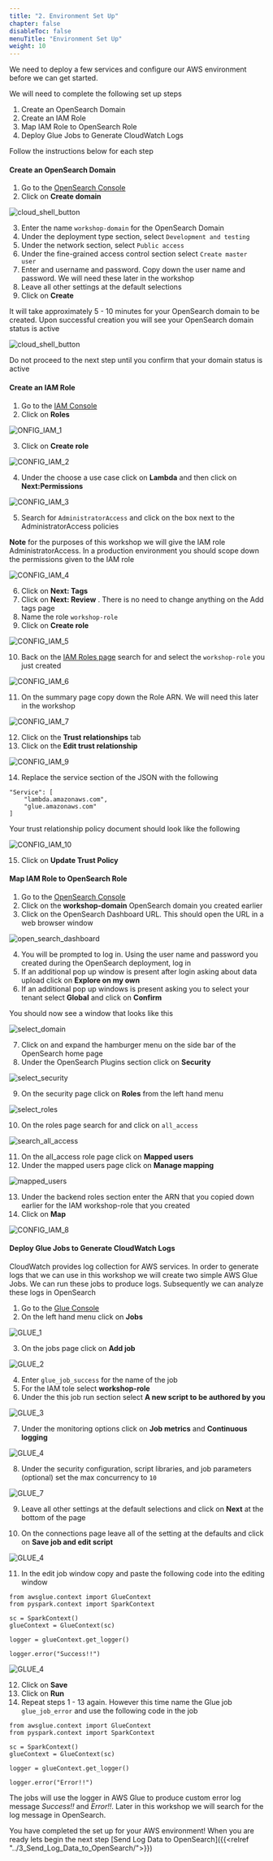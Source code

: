 ```yaml
---
title: "2. Environment Set Up"
chapter: false
disableToc: false
menuTitle: "Environment Set Up"
weight: 10
---
```


We need to deploy a few services and configure our AWS environment before we can get started.

We will need to complete the following set up steps

1. Create an OpenSearch Domain
2. Create an IAM Role
3. Map IAM Role to OpenSearch Role
4. Deploy Glue Jobs to Generate CloudWatch Logs

Follow the instructions below for each step

#### Create an OpenSearch Domain

1. Go to the [OpenSearch Console](https://console.aws.amazon.com/esv3/home)
2. Click on **Create domain** 

![cloud_shell_button](/images/open-search-log-analytics/set_up_1.PNG)

3. Enter the name ```workshop-domain``` for the OpenSearch Domain
4. Under the deployment type section, select ```Development and testing```
5. Under the network section, select ```Public access```
6. Under the fine-grained access control section select ```Create master user```
7. Enter and username and password. Copy down the user name and password. We will need these later in the workshop
8. Leave all other settings at the default selections
9. Click on **Create**

It will take approximately 5 - 10 minutes for your OpenSearch domain to be created. Upon successful creation you will see your OpenSearch domain status is active

![cloud_shell_button](/images/open-search-log-analytics/set_up_2.PNG)

Do not proceed to the next step until you confirm that your domain status is active

#### Create an IAM Role

1. Go to the [IAM Console](https://console.aws.amazon.com/iamv2/home)
2. Click on **Roles** 

![ONFIG_IAM_1](/images/collect-log-cloud-watch/CONFIG_IAM_1.PNG)

3. Click on **Create role**

![CONFIG_IAM_2](/images/collect-log-cloud-watch/CONFIG_IAM_2.PNG)

4. Under the choose a use case click on **Lambda** and then click on **Next:Permissions**

![CONFIG_IAM_3](/images/collect-log-cloud-watch/CONFIG_IAM_3.PNG)

5. Search for ```AdministratorAccess``` and click on the box next to the AdministratorAccess policies 

**Note** for the purposes of this workshop we will give the IAM role AdministratorAccess. In a production environment you should scope down the permissions given to the IAM role

![CONFIG_IAM_4](/images/collect-log-cloud-watch/CONFIG_IAM_4.PNG)

6. Click on **Next: Tags**
7. Click on **Next: Review** . There is no need to change anything on the Add tags page
8. Name the role ```workshop-role```
9. Click on **Create role**

![CONFIG_IAM_5](/images/collect-log-cloud-watch/CONFIG_IAM_5.PNG)

10. Back on the [IAM Roles page](https://console.aws.amazon.com/iamv2/home#/roles) search for and select the ```workshop-role``` you just created 

![CONFIG_IAM_6](/images/collect-log-cloud-watch/CONFIG_IAM_6.PNG)

11. On the summary page copy down the Role ARN. We will need this later in the workshop

![CONFIG_IAM_7](/images/collect-log-cloud-watch/CONFIG_IAM_7.PNG)

12. Click on the **Trust relationships** tab
13. Click on the **Edit trust relationship**

![CONFIG_IAM_9](/images/collect-log-cloud-watch/CONFIG_IAM_9.PNG)

14. Replace the service section of the JSON with the following

```
"Service": [
	"lambda.amazonaws.com",
	"glue.amazonaws.com"
]
```

Your trust relationship policy document should look like the following

![CONFIG_IAM_10](/images/collect-log-cloud-watch/CONFIG_IAM_10.PNG)

15. Click on **Update Trust Policy**

#### Map IAM Role to OpenSearch Role

1. Go to the [OpenSearch Console](https://console.aws.amazon.com/esv3/home)
2. Click on the **workshop-domain** OpenSearch domain you created earlier
3. Click on the OpenSearch Dashboard URL. This should open the URL in a web browser window

![open_search_dashboard](/images/open-search-log-analytics/IAM_4.PNG)

4. You will be prompted to log in. Using the user name and password you created during the OpenSearch deployment, log in 
5. If an additional pop up window is present after login asking about data upload click on **Explore on my own**
6. If an additional pop up windows is present asking you to select your tenant select **Global** and click on **Confirm**

You should now see a window that looks like this

![select_domain](/images/open-search-log-analytics/os_1.PNG)

7. Click on and expand the hamburger menu on the side bar of the OpenSearch home page
8. Under the OpenSearch Plugins section click on **Security**

![select_security](/images/open-search-log-analytics/os_2.PNG)

9. On the security page click on **Roles** from the left hand menu

![select_roles](/images/open-search-log-analytics/os_3.PNG)

10. On the roles page search for and click on ```all_access``` 

![search_all_access](/images/open-search-log-analytics/os_4.PNG)

11. On the all_access role page click on **Mapped users**
12. Under the mapped users page click on **Manage mapping**

![mapped_users](/images/open-search-log-analytics/os_5.PNG)

13. Under the backend roles section enter the ARN that you copied down earlier for the IAM workshop-role that you created
14. Click on **Map** 

![CONFIG_IAM_8](/images/collect-log-cloud-watch/CONFIG_IAM_8.PNG)

#### Deploy Glue Jobs to Generate CloudWatch Logs

CloudWatch provides log collection for AWS services. In order to generate logs that we can use in this workshop we will create two simple AWS Glue Jobs. We can run these jobs to produce logs. Subsequently we can analyze these logs in OpenSearch

1. Go to the [Glue Console](https://console.aws.amazon.com/glue/home)
2. On the left hand menu click on **Jobs**

![GLUE_1](/images/collect-log-cloud-watch/GLUE_1.PNG)

3. On the jobs page click on **Add job**

![GLUE_2](/images/collect-log-cloud-watch/GLUE_2.PNG)

4. Enter ```glue_job_success``` for the name of the job
5. For the IAM tole select **workshop-role**
6. Under the this job run section select **A new script to be authored by you**

![GLUE_3](/images/collect-log-cloud-watch/GLUE_3.PNG)

7. Under the monitoring options click on **Job metrics** and **Continuous logging**

![GLUE_4](/images/collect-log-cloud-watch/GLUE_4.PNG)

8. Under the security configuration, script libraries, and job parameters (optional) set the max concurrency to ```10```

![GLUE_7](/images/collect-log-cloud-watch/GLUE_7.PNG)

9. Leave all other settings at the default selections and click on **Next** at the bottom of the page

10. On the connections page leave all of the setting at the defaults and click on **Save job and edit script**

![GLUE_4](/images/collect-log-cloud-watch/GLUE_5.PNG)

11. In the edit job window copy and paste the following code into the editing window

```
from awsglue.context import GlueContext
from pyspark.context import SparkContext

sc = SparkContext()
glueContext = GlueContext(sc)

logger = glueContext.get_logger()

logger.error("Success!!")
```
![GLUE_4](/images/collect-log-cloud-watch/GLUE_6.PNG)

12. Click on **Save**
13. Click on **Run**
14. Repeat steps 1 - 13 again. However this time name the Glue job ```glue_job_error``` and use the following code in the job 

```
from awsglue.context import GlueContext
from pyspark.context import SparkContext

sc = SparkContext()
glueContext = GlueContext(sc)

logger = glueContext.get_logger()

logger.error("Error!!")
```

The jobs will use the logger in AWS Glue to produce custom error log message *Success!!* and *Error!!*. Later in this workshop we will search for the log message in OpenSearch.

You have completed the set up for your AWS environment! When you are ready lets begin the next step [Send Log Data to OpenSearch]({{<relref "../3_Send_Log_Data_to_OpenSearch/">}})
